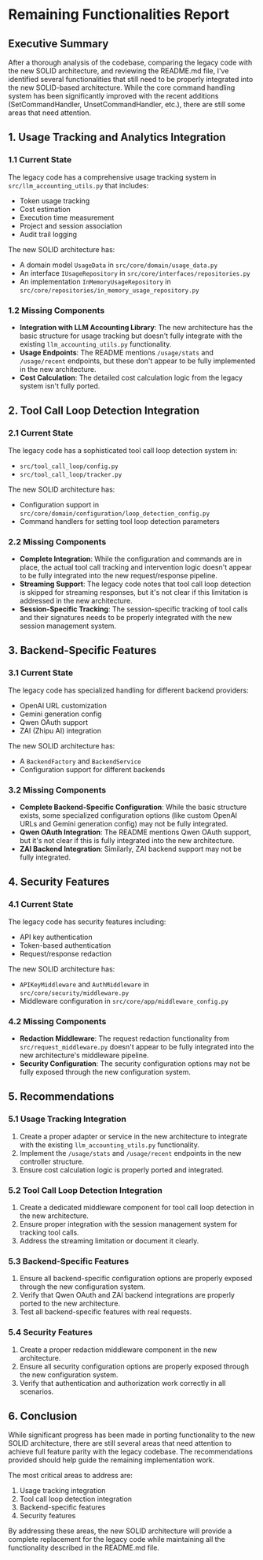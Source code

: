 # Remaining Functionalities Report

## Executive Summary

After a thorough analysis of the codebase, comparing the legacy code with the new SOLID architecture, and reviewing the README.md file, I've identified several functionalities that still need to be properly integrated into the new SOLID-based architecture. While the core command handling system has been significantly improved with the recent additions (SetCommandHandler, UnsetCommandHandler, etc.), there are still some areas that need attention.

## 1. Usage Tracking and Analytics Integration

### 1.1 Current State

The legacy code has a comprehensive usage tracking system in `src/llm_accounting_utils.py` that includes:
- Token usage tracking
- Cost estimation
- Execution time measurement
- Project and session association
- Audit trail logging

The new SOLID architecture has:
- A domain model `UsageData` in `src/core/domain/usage_data.py`
- An interface `IUsageRepository` in `src/core/interfaces/repositories.py`
- An implementation `InMemoryUsageRepository` in `src/core/repositories/in_memory_usage_repository.py`

### 1.2 Missing Components

- **Integration with LLM Accounting Library**: The new architecture has the basic structure for usage tracking but doesn't fully integrate with the existing `llm_accounting_utils.py` functionality.
- **Usage Endpoints**: The README mentions `/usage/stats` and `/usage/recent` endpoints, but these don't appear to be fully implemented in the new architecture.
- **Cost Calculation**: The detailed cost calculation logic from the legacy system isn't fully ported.

## 2. Tool Call Loop Detection Integration

### 2.1 Current State

The legacy code has a sophisticated tool call loop detection system in:
- `src/tool_call_loop/config.py`
- `src/tool_call_loop/tracker.py`

The new SOLID architecture has:
- Configuration support in `src/core/domain/configuration/loop_detection_config.py`
- Command handlers for setting tool loop detection parameters

### 2.2 Missing Components

- **Complete Integration**: While the configuration and commands are in place, the actual tool call tracking and intervention logic doesn't appear to be fully integrated into the new request/response pipeline.
- **Streaming Support**: The legacy code notes that tool call loop detection is skipped for streaming responses, but it's not clear if this limitation is addressed in the new architecture.
- **Session-Specific Tracking**: The session-specific tracking of tool calls and their signatures needs to be properly integrated with the new session management system.

## 3. Backend-Specific Features

### 3.1 Current State

The legacy code has specialized handling for different backend providers:
- OpenAI URL customization
- Gemini generation config
- Qwen OAuth support
- ZAI (Zhipu AI) integration

The new SOLID architecture has:
- A `BackendFactory` and `BackendService`
- Configuration support for different backends

### 3.2 Missing Components

- **Complete Backend-Specific Configuration**: While the basic structure exists, some specialized configuration options (like custom OpenAI URLs and Gemini generation config) may not be fully integrated.
- **Qwen OAuth Integration**: The README mentions Qwen OAuth support, but it's not clear if this is fully integrated into the new architecture.
- **ZAI Backend Integration**: Similarly, ZAI backend support may not be fully integrated.

## 4. Security Features

### 4.1 Current State

The legacy code has security features including:
- API key authentication
- Token-based authentication
- Request/response redaction

The new SOLID architecture has:
- `APIKeyMiddleware` and `AuthMiddleware` in `src/core/security/middleware.py`
- Middleware configuration in `src/core/app/middleware_config.py`

### 4.2 Missing Components

- **Redaction Middleware**: The request redaction functionality from `src/request_middleware.py` doesn't appear to be fully integrated into the new architecture's middleware pipeline.
- **Security Configuration**: The security configuration options may not be fully exposed through the new configuration system.

## 5. Recommendations

### 5.1 Usage Tracking Integration

1. Create a proper adapter or service in the new architecture to integrate with the existing `llm_accounting_utils.py` functionality.
2. Implement the `/usage/stats` and `/usage/recent` endpoints in the new controller structure.
3. Ensure cost calculation logic is properly ported and integrated.

### 5.2 Tool Call Loop Detection Integration

1. Create a dedicated middleware component for tool call loop detection in the new architecture.
2. Ensure proper integration with the session management system for tracking tool calls.
3. Address the streaming limitation or document it clearly.

### 5.3 Backend-Specific Features

1. Ensure all backend-specific configuration options are properly exposed through the new configuration system.
2. Verify that Qwen OAuth and ZAI backend integrations are properly ported to the new architecture.
3. Test all backend-specific features with real requests.

### 5.4 Security Features

1. Create a proper redaction middleware component in the new architecture.
2. Ensure all security configuration options are properly exposed through the new configuration system.
3. Verify that authentication and authorization work correctly in all scenarios.

## 6. Conclusion

While significant progress has been made in porting functionality to the new SOLID architecture, there are still several areas that need attention to achieve full feature parity with the legacy codebase. The recommendations provided should help guide the remaining implementation work.

The most critical areas to address are:
1. Usage tracking integration
2. Tool call loop detection integration
3. Backend-specific features
4. Security features

By addressing these areas, the new SOLID architecture will provide a complete replacement for the legacy code while maintaining all the functionality described in the README.md file.
